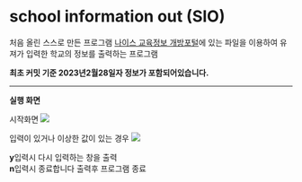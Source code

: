 # school information out (SIO)
처음 올린 스스로 만든 프로그램
[나이스 교육정보 개방포털](https://open.neis.go.kr/portal/data/service/selectServicePage.do?page=1&rows=10&sortColumn=&sortDirection=&infId=OPEN17020190531110010104913&infSeq=3)에 있는 파일을 이용하여 유져가 입력한 학교의 정보를 출력하는 프로그램

**최초 커밋 기준 2023년2월28일자 정보가 포함되어있습니다.**

***
**실행 화면**

시작화면
<img src="/Users/twpark/Documents/school information out(SIO)/스크린샷 2023-04-05 오후 7.55.03.png">

입력이 있거나 이상한 값이 있는 경우
<img src="없는 값.png">

**y**입력시 다시 입력하는 창을 출력  
**n**입력시 종료합니다 출력후 프로그램 종료